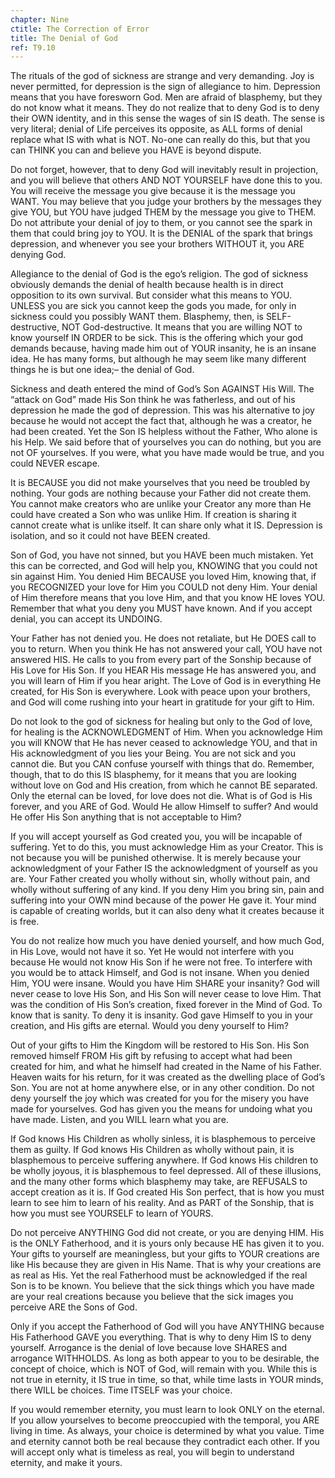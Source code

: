 ```yaml
---
chapter: Nine
ctitle: The Correction of Error
title: The Denial of God
ref: T9.10
---
```


The rituals of the god of sickness are strange and very demanding. Joy
is never permitted, for depression is the sign of allegiance to him.
Depression means that you have foresworn God. Men are afraid of
blasphemy, but they do not know what it means. They do not realize that
to deny God is to deny their OWN identity, and in this sense the wages
of sin IS death. The sense is very literal; denial of Life perceives its
opposite, as ALL forms of denial replace what IS with what is NOT.
No-one can really do this, but that you can THINK you can and believe
you HAVE is beyond dispute.

Do not forget, however, that to deny God will inevitably result in
projection, and you will believe that others AND NOT YOURSELF have done this to
you. You will receive the message you give because it is the message you
WANT. You may believe that you judge your brothers by the messages they
give YOU, but YOU have judged THEM by the message you give to THEM. Do
not attribute your denial of joy to them, or you cannot see the spark in
them that could bring joy to YOU. It is the DENIAL of the spark that
brings depression, and whenever you see your brothers WITHOUT it, you
ARE denying God.

Allegiance to the denial of God is the ego’s religion. The god of
sickness obviously demands the denial of health because health is in
direct opposition to its own survival. But consider what this means to
YOU. UNLESS you are sick you cannot keep the gods you made, for only in
sickness could you possibly WANT them. Blasphemy, then, is
SELF-destructive, NOT God-destructive. It means that you are willing NOT
to know yourself IN ORDER to be sick. This is the offering which your
god demands because, having made him out of YOUR insanity, he is an
insane idea. He has many forms, but although he may seem like many
different things he is but one idea;– the denial of God.

Sickness and death entered the mind of God’s Son AGAINST His Will. The
“attack on God” made His Son think he was fatherless, and out of his
depression he made the god of depression. This was his alternative to joy
because he would not accept the fact that, although he was a creator, he
had been created. Yet the Son IS helpless without the Father, Who alone
is his Help. We said before that of yourselves you can do nothing, but
you are not OF yourselves. If you were, what you have made would be
true, and you could NEVER escape.

It is BECAUSE you did not make yourselves that you need be troubled by
nothing. Your gods are nothing because your Father did not create them.
You cannot make creators who are unlike your Creator any more than He
could have created a Son who was unlike Him. If creation is sharing it
cannot create what is unlike itself. It can share only what it IS.
Depression is isolation, and so it could not have BEEN created.

Son of God, you have not sinned, but you HAVE been much mistaken. Yet
this can be corrected, and God will help you, KNOWING that you could not
sin against Him. You denied Him
BECAUSE you loved Him, knowing that, if you RECOGNIZED your love for Him
you COULD not deny Him. Your denial of Him therefore means that you love
Him, and that you know HE loves YOU. Remember that what you deny you
MUST have known. And if you accept denial, you can accept its UNDOING.

Your Father has not denied you. He does not retaliate, but He DOES call
to you to return. When you think He has not answered your call, YOU have
not answered HIS. He calls to you from every part of the Sonship because
of His Love for His Son. If you HEAR His message He has answered you,
and you will learn of Him if you hear aright. The Love of God is in
everything He created, for His Son is everywhere. Look with peace upon
your brothers, and God will come rushing into your heart in gratitude
for your gift to Him.

Do not look to the god of sickness for healing but only to the God of
love, for healing is the ACKNOWLEDGMENT of Him. When you acknowledge Him
you will KNOW that He has never ceased to acknowledge YOU, and that in
His acknowledgment of you lies your Being. You are not sick and you
cannot die. But you CAN confuse yourself with things that do. Remember,
though, that to do this IS blasphemy, for it means that you are looking
without love on God and His creation, from which he cannot BE separated.
Only the eternal can be loved, for love does not die. What is of God is
His forever, and you ARE of God. Would He allow Himself to suffer? And
would He offer His Son anything that is not acceptable to Him?

If you will accept yourself as God created you, you will be incapable of
suffering. Yet to do this, you must acknowledge Him as your Creator. This
is not because you will be punished otherwise. It is merely because your
acknowledgment of your Father IS the acknowledgment of yourself as you
are. Your Father created you wholly without sin, wholly without pain,
and wholly without suffering of any kind. If you deny Him you bring sin,
pain and suffering into your OWN mind because of the power He gave it.
Your mind is capable of creating worlds, but it can also deny what it
creates because it is free.

You do not realize how much you have denied yourself, and how much God,
in His Love, would not have it so. Yet He would not interfere with you
because He would not know His Son if he were not
free. To interfere with you would be to attack Himself, and God is not
insane. When you denied Him, YOU were insane. Would you have Him SHARE
your insanity? God will never cease to love His Son, and His Son will
never cease to love Him. That was the condition of His Son’s creation,
fixed forever in the Mind of God. To know that is sanity. To deny it is
insanity. God gave Himself to you in your creation, and His gifts are
eternal. Would you deny yourself to Him?

Out of your gifts to Him the Kingdom will be restored to His Son. His
Son removed himself FROM His gift by refusing to accept what had been
created for him, and what he himself had created in the Name of his
Father. Heaven waits for his return, for it was created as the dwelling
place of God’s Son. You are not at home anywhere else, or in any other
condition. Do not deny yourself the joy which was created for you for
the misery you have made for yourselves. God has given you the means for
undoing what you have made. Listen, and you WILL learn what you are.

If God knows His Children as wholly sinless, it is blasphemous to
perceive them as guilty. If God knows His Children as wholly without
pain, it is blasphemous to perceive suffering anywhere. If God knows His
children to be wholly joyous, it is blasphemous to feel depressed. All
of these illusions, and the many other forms which blasphemy may take,
are REFUSALS to accept creation as it is. If God created His Son
perfect, that is how you must learn to see him to learn of his reality.
And as PART of the Sonship, that is how you must see YOURSELF to learn
of YOURS.

Do not perceive ANYTHING God did not create, or you are denying HIM. His
is the ONLY Fatherhood, and it is yours only because HE has given it to
you. Your gifts to yourself are meaningless, but your gifts to YOUR
creations are like His because they are given in His Name. That is why
your creations are as real as His. Yet the real Fatherhood must be
acknowledged if the real Son is to be known. You believe that the sick
things which you have made are your real creations because you believe
that the sick images you perceive ARE the Sons of God.

Only if you accept the Fatherhood of God will you have ANYTHING because
His Fatherhood GAVE you everything. That is why to deny Him IS to deny
yourself. Arrogance is the denial of love
because love SHARES and arrogance WITHHOLDS. As long as both appear to
you to be desirable, the concept of choice, which is NOT of God, will
remain with you. While this is not true in eternity, it IS true in time,
so that, while time lasts in YOUR minds, there WILL be choices. Time
ITSELF was your choice.

If you would remember eternity, you must learn to look ONLY on the
eternal. If you allow yourselves to become preoccupied with the
temporal, you ARE living in time. As always, your choice is determined
by what you value. Time and eternity cannot both be real because they
contradict each other. If you will accept only what is timeless as real,
you will begin to understand eternity, and make it yours.

